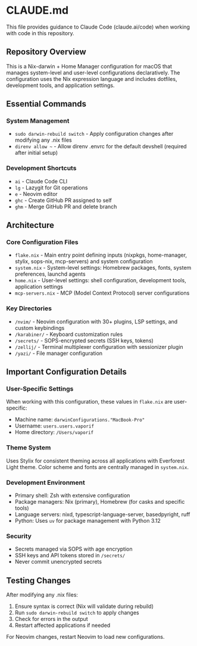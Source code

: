 # CLAUDE.md

This file provides guidance to Claude Code (claude.ai/code) when working with code in this repository.

## Repository Overview

This is a Nix-darwin + Home Manager configuration for macOS that manages system-level and user-level configurations declaratively. The configuration uses the Nix expression language and includes dotfiles, development tools, and application settings.

## Essential Commands

### System Management
- `sudo darwin-rebuild switch` - Apply configuration changes after modifying any .nix files
- `direnv allow ~` - Allow direnv .envrc for the default devshell (required after initial setup)

### Development Shortcuts
- `ai` - Claude Code CLI
- `lg` - Lazygit for Git operations
- `e` - Neovim editor
- `ghc` - Create GitHub PR assigned to self
- `ghm` - Merge GitHub PR and delete branch

## Architecture

### Core Configuration Files
- `flake.nix` - Main entry point defining inputs (nixpkgs, home-manager, stylix, sops-nix, mcp-servers) and system configuration
- `system.nix` - System-level settings: Homebrew packages, fonts, system preferences, launchd agents
- `home.nix` - User-level settings: shell configuration, development tools, application settings
- `mcp-servers.nix` - MCP (Model Context Protocol) server configurations

### Key Directories
- `/nvim/` - Neovim configuration with 30+ plugins, LSP settings, and custom keybindings
- `/karabiner/` - Keyboard customization rules
- `/secrets/` - SOPS-encrypted secrets (SSH keys, tokens)
- `/zellij/` - Terminal multiplexer configuration with sessionizer plugin
- `/yazi/` - File manager configuration

## Important Configuration Details

### User-Specific Settings
When working with this configuration, these values in `flake.nix` are user-specific:
- Machine name: `darwinConfigurations."MacBook-Pro"`
- Username: `users.users.vaporif`
- Home directory: `/Users/vaporif`

### Theme System
Uses Stylix for consistent theming across all applications with Everforest Light theme. Color scheme and fonts are centrally managed in `system.nix`.

### Development Environment
- Primary shell: Zsh with extensive configuration
- Package managers: Nix (primary), Homebrew (for casks and specific tools)
- Language servers: nixd, typescript-language-server, basedpyright, ruff
- Python: Uses `uv` for package management with Python 3.12

### Security
- Secrets managed via SOPS with age encryption
- SSH keys and API tokens stored in `/secrets/`
- Never commit unencrypted secrets

## Testing Changes

After modifying any .nix files:
1. Ensure syntax is correct (Nix will validate during rebuild)
2. Run `sudo darwin-rebuild switch` to apply changes
3. Check for errors in the output
4. Restart affected applications if needed

For Neovim changes, restart Neovim to load new configurations.